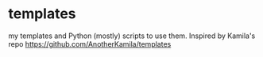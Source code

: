templates
=========

my templates and Python (mostly) scripts to use them. Inspired by Kamila's repo https://github.com/AnotherKamila/templates
